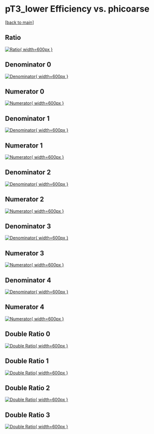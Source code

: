 # pT3_lower Efficiency vs. phicoarse

[[back to main](./)]



## Ratio

[![Ratio](../mtv/var/pT3_lower_vtr_211_0_eff_phicoarse.png){ width=600px }](../mtv/var/pT3_lower_vtr_211_0_eff_phicoarse.pdf)

## Denominator 0

[![Denominator](../mtv/den/pT3_lower_vtr_211_0_eff_phicoarse_den0.png){ width=600px }](../mtv/den/pT3_lower_vtr_211_0_eff_phicoarse_den0.pdf)

## Numerator 0

[![Numerator](../mtv/num/pT3_lower_vtr_211_0_eff_phicoarse_num0.png){ width=600px }](../mtv/num/pT3_lower_vtr_211_0_eff_phicoarse_num0.pdf)

## Denominator 1

[![Denominator](../mtv/den/pT3_lower_vtr_211_0_eff_phicoarse_den1.png){ width=600px }](../mtv/den/pT3_lower_vtr_211_0_eff_phicoarse_den1.pdf)

## Numerator 1

[![Numerator](../mtv/num/pT3_lower_vtr_211_0_eff_phicoarse_num1.png){ width=600px }](../mtv/num/pT3_lower_vtr_211_0_eff_phicoarse_num1.pdf)

## Denominator 2

[![Denominator](../mtv/den/pT3_lower_vtr_211_0_eff_phicoarse_den2.png){ width=600px }](../mtv/den/pT3_lower_vtr_211_0_eff_phicoarse_den2.pdf)

## Numerator 2

[![Numerator](../mtv/num/pT3_lower_vtr_211_0_eff_phicoarse_num2.png){ width=600px }](../mtv/num/pT3_lower_vtr_211_0_eff_phicoarse_num2.pdf)

## Denominator 3

[![Denominator](../mtv/den/pT3_lower_vtr_211_0_eff_phicoarse_den3.png){ width=600px }](../mtv/den/pT3_lower_vtr_211_0_eff_phicoarse_den3.pdf)

## Numerator 3

[![Numerator](../mtv/num/pT3_lower_vtr_211_0_eff_phicoarse_num3.png){ width=600px }](../mtv/num/pT3_lower_vtr_211_0_eff_phicoarse_num3.pdf)

## Denominator 4

[![Denominator](../mtv/den/pT3_lower_vtr_211_0_eff_phicoarse_den4.png){ width=600px }](../mtv/den/pT3_lower_vtr_211_0_eff_phicoarse_den4.pdf)

## Numerator 4

[![Numerator](../mtv/num/pT3_lower_vtr_211_0_eff_phicoarse_num4.png){ width=600px }](../mtv/num/pT3_lower_vtr_211_0_eff_phicoarse_num4.pdf)

## Double Ratio 0

[![Double Ratio](../mtv/ratio/pT3_lower_vtr_211_0_eff_phicoarse_ratio0.png){ width=600px }](../mtv/ratio/pT3_lower_vtr_211_0_eff_phicoarse_ratio0.pdf)

## Double Ratio 1

[![Double Ratio](../mtv/ratio/pT3_lower_vtr_211_0_eff_phicoarse_ratio1.png){ width=600px }](../mtv/ratio/pT3_lower_vtr_211_0_eff_phicoarse_ratio1.pdf)

## Double Ratio 2

[![Double Ratio](../mtv/ratio/pT3_lower_vtr_211_0_eff_phicoarse_ratio2.png){ width=600px }](../mtv/ratio/pT3_lower_vtr_211_0_eff_phicoarse_ratio2.pdf)

## Double Ratio 3

[![Double Ratio](../mtv/ratio/pT3_lower_vtr_211_0_eff_phicoarse_ratio3.png){ width=600px }](../mtv/ratio/pT3_lower_vtr_211_0_eff_phicoarse_ratio3.pdf)

